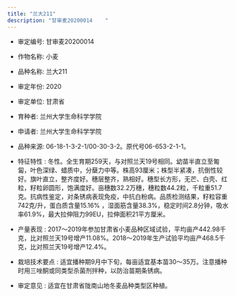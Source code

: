 ```yaml
---
title: "兰大211"
description: "甘审麦20200014	 "
---
```

* 审定编号:  甘审麦20200014	 

*  作物名称:  小麦

*  品种名称:  兰大211

*  审定年份:  2020

*  审定单位:  甘肃省

* 育种者:  兰州大学生命科学学院

*  申请者:  兰州大学生命科学学院

*  品种来源:  06-18-1-3-2-1/00-30-3-2。原代号06-653-2-1-1。

*  特征特性 : 
冬性。全生育期259天，与对照兰天19号相同。幼苗半直立至匍匐，叶色深绿、蜡质中，分蘖力中等。株高93厘米；株型半紧凑，抗倒性较好。旗叶直立，整齐度好。穗层整齐，熟相好。穗型长方形，无芒、白壳、红粒，籽粒卵圆形，饱满度好。亩穗数32.2万穗，穗粒数44.2粒，千粒重51.7克。抗病性鉴定，对条锈病表现免疫，中抗白粉病。品质检测结果，籽粒容重742克/升，蛋白质含量15.16% ，湿面筋含量38.3%，稳定时间2.8分钟，吸水率61.9%，最大拉伸阻力99EU，拉伸面积21平方厘米。
 
*  产量表现 : 
2017～2019年参加甘肃省小麦品种区域试验，平均亩产442.98千克，比对照兰天19号增产11.08%。2018～2019年生产试验平均亩产468.5千克，比对照兰天19号增产12.4%。

*  栽培技术要点 : 
适宜播种期9月中下旬，每亩适宜基本苗30～35万。注意播种时用三唑酮或同类型杀菌剂拌种，以防治苗期条锈病。

*  审定意见 : 
适宜在甘肃省陇南山地冬麦品种类型区种植。
